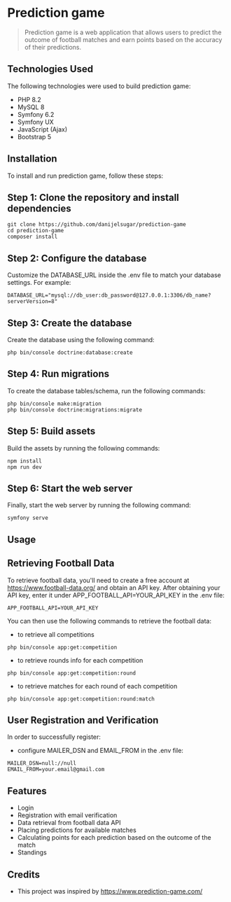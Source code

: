 # Prediction game
> Prediction game is a web application that allows users to predict the outcome of football matches and earn points based on the accuracy of their predictions.

## Technologies Used
The following technologies were used to build prediction game:
- PHP 8.2
- MySQL 8
- Symfony 6.2
- Symfony UX
- JavaScript (Ajax)
- Bootstrap 5

## Installation
To install and run prediction game, follow these steps:
## Step 1: Clone the repository and install dependencies
```
git clone https://github.com/danijelsugar/prediction-game
cd prediction-game
composer install
```
## Step 2: Configure the database
Customize the DATABASE_URL inside the .env file to match your database settings. For example:
```
DATABASE_URL="mysql://db_user:db_password@127.0.0.1:3306/db_name?serverVersion=8"
```
## Step 3: Create the database
Create the database using the following command:
```
php bin/console doctrine:database:create
```
## Step 4: Run migrations
To create the database tables/schema, run the following commands:
```
php bin/console make:migration
php bin/console doctrine:migrations:migrate
```
## Step 5: Build assets
Build the assets by running the following commands:
```
npm install
npm run dev
```
## Step 6: Start the web server
Finally, start the web server by running the following command:
```
symfony serve
```

## Usage

## Retrieving Football Data
To retrieve football data, you'll need to create a free account at https://www.football-data.org/ and obtain an API key. After obtaining your API key, enter it under APP_FOOTBALL_API=YOUR_API_KEY in the .env file:

```
APP_FOOTBALL_API=YOUR_API_KEY
```
You can then use the following commands to retrieve the football data:
 - to retrieve all competitions
```
php bin/console app:get:competition
```
 - to retrieve rounds info for each competition
```
php bin/console app:get:competition:round
```
 - to retrieve matches for each round of each competition
```
php bin/console app:get:competition:round:match
```
## User Registration and Verification
In order to successfully register:
 - configure MAILER_DSN and EMAIL_FROM in the .env file:
```
MAILER_DSN=null://null
EMAIL_FROM=your.email@gmail.com
```

## Features
- Login
- Registration with email verification
- Data retrieval from football data API
- Placing predictions for available matches
- Calculating points for each prediction based on the outcome of the match
- Standings

## Credits
- This project was inspired by https://www.prediction-game.com/